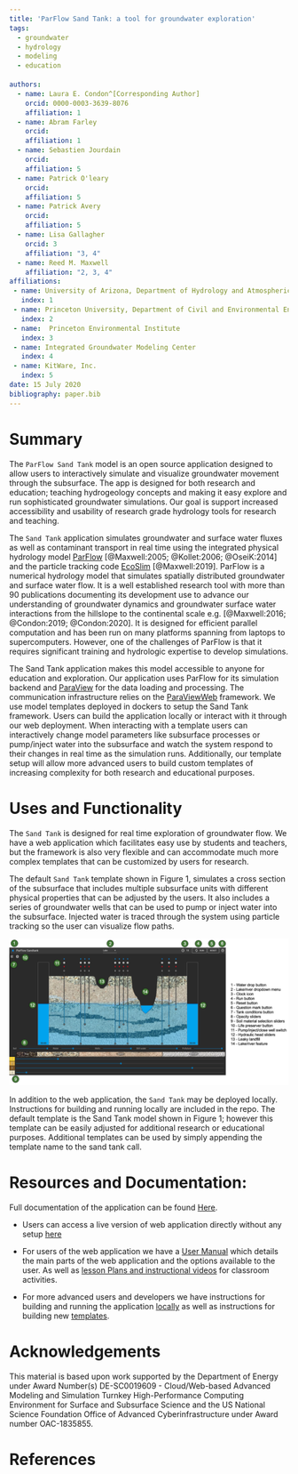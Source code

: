 ```yaml
---
title: 'ParFlow Sand Tank: a tool for groundwater exploration'
tags:
  - groundwater
  - hydrology
  - modeling
  - education

authors:
  - name: Laura E. Condon^[Corresponding Author]
    orcid: 0000-0003-3639-8076
    affiliation: 1
  - name: Abram Farley
    orcid:
    affiliation: 1
  - name: Sebastien Jourdain
    orcid:
    affiliation: 5
  - name: Patrick O'leary
    orcid:
    affiliation: 5
  - name: Patrick Avery
    orcid:
    affiliation: 5
  - name: Lisa Gallagher
    orcid: 3
    affiliation: "3, 4"
  - name: Reed M. Maxwell
    affiliation: "2, 3, 4"
affiliations:
 - name: University of Arizona, Department of Hydrology and Atmospheric Sciences
   index: 1
 - name: Princeton University, Department of Civil and Environmental Engineering
   index: 2
 - name:  Princeton Environmental Institute
   index: 3
 - name: Integrated Groundwater Modeling Center
   index: 4
 - name: KitWare, Inc.
   index: 5
date: 15 July 2020
bibliography: paper.bib
---
```


# Summary

The `ParFlow Sand Tank` model is an open source application designed to allow users to interactively simulate and visualize groundwater movement through the subsurface. The app is designed for both research and education; teaching hydrogeology concepts and making it easy explore and run sophisticated groundwater simulations. Our goal is support increased accessibility and usability of research grade hydrology tools for research and teaching.

The `Sand Tank` application simulates groundwater and surface water fluxes as well as contaminant transport in real time using the integrated physical hydrology model [ParFlow](https://parflow.org/) [@Maxwell:2005; @Kollet:2006; @OseiK:2014] and the particle tracking code [EcoSlim](https://github.com/reedmaxwell/EcoSLIM) [@Maxwell:2019]. ParFlow is a numerical hydrology model that simulates spatially distributed groundwater and surface water flow. It is a well established research tool with more than 90 publications documenting its development use to advance our understanding of groundwater dynamics and groundwater surface water interactions from the hillslope to the continental scale e.g. [@Maxwell:2016; @Condon:2019; @Condon:2020]. It is designed for efficient parallel computation and has been run on many platforms spanning from laptops to supercomputers. However, one of the challenges of ParFlow is that it requires significant training and hydrologic expertise to develop simulations.   

The Sand Tank application makes this model accessible to anyone for education and exploration.  Our application uses ParFlow for its simulation backend and [ParaView](https://www.paraview.org/) for the data loading and processing. The communication infrastructure relies on the [ParaViewWeb](https://www.paraview.org/web/) framework. We use model templates deployed in dockers to setup the Sand Tank framework. Users can build the application locally or interact with it through our web deployment. When interacting with a template users can interactively change model parameters like subsurface processes or pump/inject water into the subsurface and watch the system respond to their changes in real time as the simulation runs.  Additionally, our template setup will allow more advanced users to build custom templates of increasing complexity for both research and educational purposes.

# Uses and Functionality
The `Sand Tank` is designed for real time exploration of groundwater flow. We have a web application which facilitates easy use by students and teachers, but the framework is also very flexible and can accommodate much more complex templates that can be customized by users for research.

The default `Sand Tank` template shown in Figure 1, simulates a cross section of the subsurface that includes multiple subsurface units with different physical properties that can be adjusted by the users. It also includes a series of groundwater wells that can be used to pump or inject water into the subsurface. Injected water is traced through the system using particle tracking so the user can visualize flow paths.

![Figure 1: View of the ParFlow Sandtank, with labeled elements showing interactive features.\label{fig:sandtank}](SandTank_Figure.png)


In addition to the web application, the `Sand Tank` may be deployed locally. Instructions for building and running locally are included in the repo. The default template is the Sand Tank model shown in Figure 1; however this template can be easily adjusted for additional research or educational purposes.  Additional templates can be used by simply appending the template name to the sand tank call.

# Resources and Documentation:
Full documentation of the application can be found [Here](https://hydroframe.github.io/SandTank/).  

- Users can access a live version of web application directly without any setup [here](https://pvw.kitware.com/sandtank/)

- For users of the web application we have a [User Manual](https://www.hydroframe.org/sand-tank-user-manual) which details the main parts of the web application and the options available to the user. As well as [lesson Plans and instructional videos](https://www.hydroframe.org/lesson-plans) for classroom activities.

- For more advanced users and developers we have instructions for building and running the application [locally](https://hydroframe.github.io/SandTank/docs/run_application.html) as well as instructions for building new [templates](https://hydroframe.github.io/SandTank/docs/template.html).

# Acknowledgements

This material is based upon work supported by the Department of Energy under Award Number(s) DE-SC0019609 - Cloud/Web-based Advanced Modeling and Simulation Turnkey High-Performance Computing Environment for Surface and Subsurface Science and the US National Science Foundation Office of Advanced Cyberinfrastructure under Award number OAC-1835855.

# References

